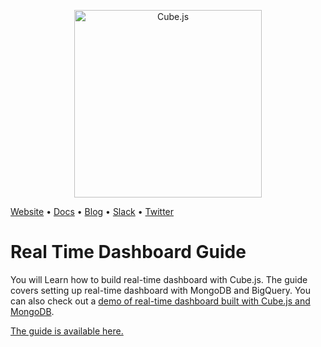 <p align="center"><a href="https://cube.dev"><img src="https://i.imgur.com/zYHXm4o.png" alt="Cube.js" width="300px"></a></p>

[Website](https://cube.dev) • [Docs](https://cube.dev/docs) • [Blog](https://cube.dev/blog) • [Slack](https://slack.cube.dev) • [Twitter](https://twitter.com/thecubejs)

# Real Time Dashboard Guide
You will Learn how to build real-time dashboard with Cube.js. The guide covers setting up real-time dashboard with MongoDB and BigQuery.
You can also check out a [demo of real-time dashboard built with Cube.js and MongoDB](https://real-time-dashboard-demo.cube.dev/).

[The guide is available here.](https://real-time-dashboard.cube.dev)
